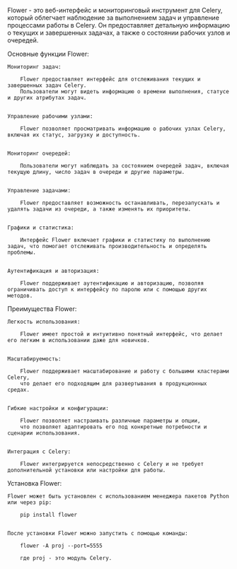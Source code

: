 Flower - это веб-интерфейс и мониторинговый инструмент для Celery, который облегчает наблюдение за выполнением задач 
и управление процессами работы в Celery. Он предоставляет детальную информацию о текущих и завершенных задачах, 
а также о состоянии рабочих узлов и очередей.


Основные функции Flower:

    Мониторинг задач:

        Flower предоставляет интерфейс для отслеживания текущих и завершенных задач Celery. 
        Пользователи могут видеть информацию о времени выполнения, статусе и других атрибутах задач.


    Управление рабочими узлами:

        Flower позволяет просматривать информацию о рабочих узлах Celery, включая их статус, загрузку и доступность.


    Мониторинг очередей:

        Пользователи могут наблюдать за состоянием очередей задач, включая текущую длину, число задач в очереди и другие параметры.


    Управление задачами:
    
        Flower предоставляет возможность останавливать, перезапускать и удалять задачи из очереди, а также изменять их приоритеты.

    
    Графики и статистика:
    
        Интерфейс Flower включает графики и статистику по выполнению задач, что помогает отслеживать производительность и определять проблемы.


    Аутентификация и авторизация:

        Flower поддерживает аутентификацию и авторизацию, позволяя ограничивать доступ к интерфейсу по паролю или с помощью других методов.


Преимущества Flower:

    Легкость использования:

        Flower имеет простой и интуитивно понятный интерфейс, что делает его легким в использовании даже для новичков.

    
    Масштабируемость:
    
        Flower поддерживает масштабирование и работу с большими кластерами Celery, 
        что делает его подходящим для развертывания в продукционных средах.


    Гибкие настройки и конфигурации:
    
        Flower позволяет настраивать различные параметры и опции, 
        что позволяет адаптировать его под конкретные потребности и сценарии использования.


    Интеграция с Celery:

        Flower интегрируется непосредственно с Celery и не требует дополнительной установки или настройки для работы.


Установка Flower:

    Flower может быть установлен с использованием менеджера пакетов Python или через pip:
        
        pip install flower


    После установки Flower можно запустить с помощью команды:
    
        flower -A proj --port=5555
        
        где proj - это модуль Celery.
        